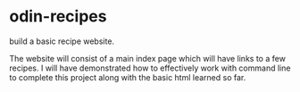 # odin-recipes
build a basic recipe website.

The website will consist of a main index page which will have links to a few recipes. I will have demonstrated how to effectively work with command line to complete this project along with the basic html learned so far.